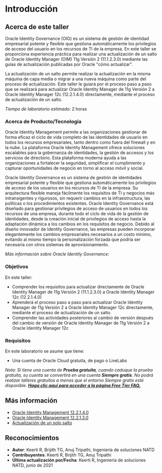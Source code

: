 # Introducción

## Acerca de este taller

Oracle Identity Governance (OIG) es un sistema de gestión de identidad empresarial potente y flexible que gestiona automáticamente los privilegios de acceso del usuario en los recursos de TI de la empresa. En este taller se proporciona experiencia práctica para realizar una actualización de un salto de Oracle Identity Manager (OIM) 11g Versión 2 (11.1.2.3.0) mediante las guías de actualización publicadas por Oracle "cómo actualizar".

La actualización de un salto permite realizar la actualización en la misma máquina de capa media o migrar a una nueva máquina como parte del proceso de actualización. Este taller le guiará por el proceso paso a paso que se realizará para actualizar Oracle Identity Manager de 11g Versión 2 a Oracle Identity Manager 12c (12.2.1.4.0) directamente, mediante el proceso de actualización de un salto.

_Tiempo de laboratorio estimado_: 2 horas

### Acerca de Producto/Tecnología

Oracle Identity Management permite a las organizaciones gestionar de forma eficaz el ciclo de vida completo de las identidades de usuario en todos los recursos empresariales, tanto dentro como fuera del firewall y en la nube. La plataforma Oracle Identity Management ofrece soluciones escalables para la gobernanza de identidades, la gestión de accesos y los servicios de directorio. Esta plataforma moderna ayuda a las organizaciones a fortalecer la seguridad, simplificar el cumplimiento y capturar oportunidades de negocio en torno al acceso móvil y social.

Oracle Identity Governance es un sistema de gestión de identidades empresarial potente y flexible que gestiona automáticamente los privilegios de acceso de los usuarios en los recursos de TI de la empresa. Su arquitectura flexible maneja fácilmente los requisitos de TI y negocios más intransigentes y rigurosos, sin requerir cambios en la infraestructura, las políticas o los procedimientos existentes. Oracle Identity Governance está diseñado para gestionar privilegios de acceso de usuarios en todos los recursos de una empresa, durante todo el ciclo de vida de la gestión de identidades, desde la creación inicial de privilegios de acceso hasta la adaptación dinámica a los cambios en los requisitos de negocio. Debido al diseño innovador de Identity Governance, las empresas pueden incorporar elegantemente los cambios empresariales necesarios a un costo mínimo, evitando al mismo tiempo la personalización forzada que podría ser necesaria con otros sistemas de aprovisionamiento.

_Más información sobre Oracle Identity Governance:_

[](youtube:YdvKkstK4o8)

### Objetivos

En este taller:

*   Comprender los requisitos para actualizar directamente de Oracle Identity Manager de 11g Versión 2 (11.1.2.3.0) a Oracle Identity Manager 12c (12.2.1.4.0)
*   Aprenderá el proceso paso a paso para actualizar Oracle Identity Manager de 11g Versión 2 a Oracle Identity Manager 12c directamente, mediante el proceso de actualización de un salto.
*   Comprender las actividades posteriores al cambio de versión después del cambio de versión de Oracle Identity Manager de 11g Versión 2 a Oracle Identity Manager 12c

### Requisitos

En este laboratorio se asume que tiene:

*   Una cuenta de Oracle Cloud gratuita, de pago o LiveLabs

_Nota: Si tiene una cuenta de **Prueba gratuita**, cuando caduque la prueba gratuita, su cuenta se convertirá en una cuenta **Siempre gratis**. No podrá realizar talleres gratuitos a menos que el entorno Siempre gratis esté disponible. **[Haga clic aquí para acceder a la página Free Tier FAQ.](https://www.oracle.com/cloud/free/faq.html)**_

## Más información

*   [Oracle Identity Management 12.2.1.4.0](https://docs.oracle.com/en/middleware/idm/suite/12.2.1.4/index.html)
*   [Oracle Identity Management 12.2.1.3.0](https://docs.oracle.com/en/middleware/idm/suite/12.2.1.3/index.html)
*   [Actualización de un solo salto](https://docs.oracle.com/en/middleware/fusion-middleware/12.2.1.4/iamup/one-hop-upgrade-oracle-identity-manager.html)

## Reconocimientos

*   **Autor**: Keerti R, Brijith TG, Anuj Tripathi, Ingeniería de soluciones NATD
*   **Contribuyentes**: Keerti R, Brijith TG, Anuj Tripathi
*   **Última actualización por/Fecha**: Keerti R, Ingeniería de soluciones NATD, junio de 2021